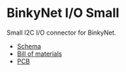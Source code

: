 # BinkyNet I/O Small

Small I2C I/O connector for BinkyNet.

- [Schema](./BinkyNetIOSmall_schem.pdf)
- [Bill of materials](http://htmlpreview.github.io/?https://github.com/binkynet/BinkyHardware/blob/master/BinkyNetIOSmall/BinkyNetIOSmall_bom.html)
- [PCB](./BinkyNetIOSmall_pcb.pdf)
